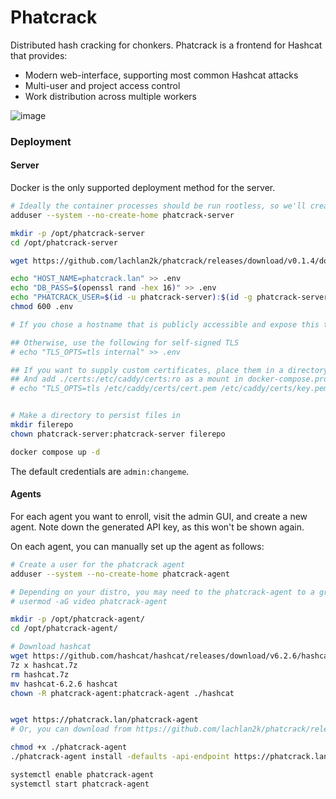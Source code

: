 # Phatcrack

Distributed hash cracking for chonkers. Phatcrack is a frontend for Hashcat that provides:
* Modern web-interface, supporting most common Hashcat attacks
* Multi-user and project access control
* Work distribution across multiple workers

![image](https://github.com/lachlan2k/phatcrack/assets/4683714/b10df9ec-ed5a-4678-9442-89003636bbce)

### Deployment

#### Server
Docker is the only supported deployment method for the server. 

```sh
# Ideally the container processes should be run rootless, so we'll create an unprivileged user.
adduser --system --no-create-home phatcrack-server

mkdir -p /opt/phatcrack-server
cd /opt/phatcrack-server

wget https://github.com/lachlan2k/phatcrack/releases/download/v0.1.4/docker-compose.yml

echo "HOST_NAME=phatcrack.lan" >> .env
echo "DB_PASS=$(openssl rand -hex 16)" >> .env
echo "PHATCRACK_USER=$(id -u phatcrack-server):$(id -g phatcrack-server)" >> .env
chmod 600 .env

# If you chose a hostname that is publicly accessible and expose this to the world (not recommended), Caddy will automatically deploy TLS.

## Otherwise, use the following for self-signed TLS
# echo "TLS_OPTS=tls internal" >> .env

## If you want to supply custom certificates, place them in a directory called `certs`
## And add ./certs:/etc/caddy/certs:ro as a mount in docker-compose.prod.yml for 
# echo "TLS_OPTS=tls /etc/caddy/certs/cert.pem /etc/caddy/certs/key.pem" >> .env


# Make a directory to persist files in
mkdir filerepo
chown phatcrack-server:phatcrack-server filerepo

docker compose up -d
```

The default credentials are `admin:changeme`.

#### Agents

For each agent you want to enroll, visit the admin GUI, and create a new agent. Note down the generated API key, as this won't be shown again.

On each agent, you can manually set up the agent as follows:

```sh
# Create a user for the phatcrack agent
adduser --system --no-create-home phatcrack-agent

# Depending on your distro, you may need to the phatcrack-agent to a group
# usermod -aG video phatcrack-agent

mkdir -p /opt/phatcrack-agent/
cd /opt/phatcrack-agent/

# Download hashcat
wget https://github.com/hashcat/hashcat/releases/download/v6.2.6/hashcat-6.2.6.7z -q -O hashcat.7z
7z x hashcat.7z
rm hashcat.7z
mv hashcat-6.2.6 hashcat
chown -R phatcrack-agent:phatcrack-agent ./hashcat


wget https://phatcrack.lan/phatcrack-agent
# Or, you can download from https://github.com/lachlan2k/phatcrack/releases/download/v0.1.4/phatcrack-agent

chmod +x ./phatcrack-agent
./phatcrack-agent install -defaults -api-endpoint https://phatcrack.lan/api/v1 -auth-key API_KEY_FROM_SERVER_HERE 

systemctl enable phatcrack-agent
systemctl start phatcrack-agent
```
